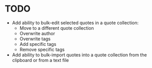# TODO

- Add ability to bulk-edit selected quotes in a quote collection:
  - Move to a different quote collection
  - Overwrite author
  - Overwrite tags
  - Add specific tags
  - Remove specific tags
- Add ability to bulk-import quotes into a quote collection from the clipboard or from a text file
